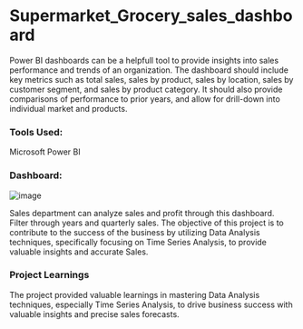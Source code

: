 # Supermarket_Grocery_sales_dashboard

Power BI dashboards can be a helpfull tool to provide insights into sales performance and trends of an organization.
The dashboard should include key metrics such as total sales, sales by product, sales by location, sales by customer segment, and sales by product category.
It should also provide comparisons of performance to prior years, and allow for drill-down into individual market and products.


### Tools Used:
Microsoft Power BI

### Dashboard:

![image](https://github.com/user-attachments/assets/a1e123bd-c5db-4f72-bf18-f1d56d54668b)



Sales department can analyze sales and profit through this dashboard. Filter through years and quarterly sales.
The objective of this project is to contribute to the success of the business by utilizing Data Analysis techniques, 
specifically focusing on Time Series Analysis, to provide valuable insights and accurate Sales.

### Project Learnings
The project provided valuable learnings in mastering Data Analysis techniques, especially Time Series Analysis, 
to drive business success with valuable insights and precise sales forecasts.
